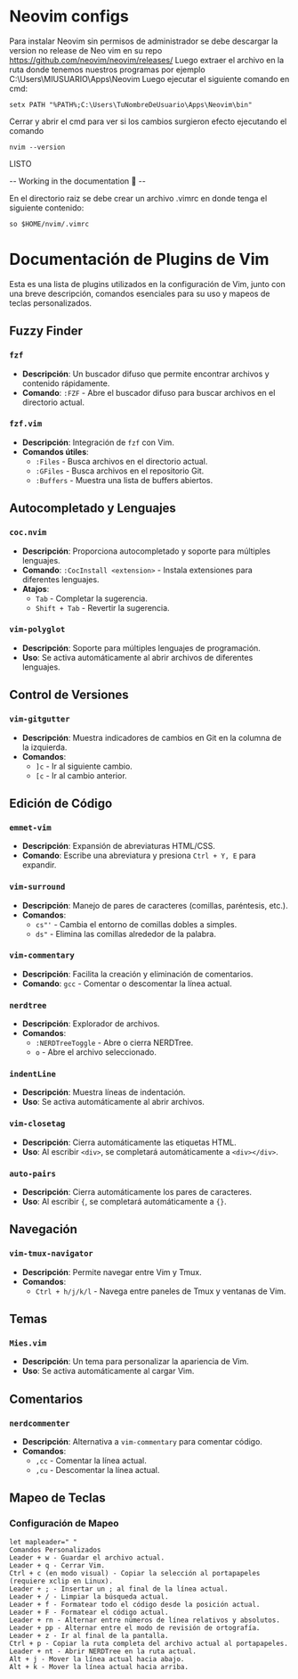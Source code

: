 # Neovim configs

Para instalar Neovim sin permisos de administrador se debe descargar la version no release de Neo vim en su repo https://github.com/neovim/neovim/releases/
Luego extraer el archivo en la ruta donde tenemos nuestros programas por ejemplo C:\Users\MIUSUARIO\Apps\Neovim
Luego ejecutar el siguiente comando en cmd:
```
setx PATH "%PATH%;C:\Users\TuNombreDeUsuario\Apps\Neovim\bin"
```
Cerrar y abrir el cmd para ver si los cambios surgieron efecto ejecutando el comando
```
nvim --version
```
LISTO

-- Working in the documentation 👷 --

En el directorio raiz se debe crear un archivo .vimrc en donde tenga el siguiente contenido:
```
so $HOME/nvim/.vimrc
```
# Documentación de Plugins de Vim

Esta es una lista de plugins utilizados en la configuración de Vim, junto con una breve descripción, comandos esenciales para su uso y mapeos de teclas personalizados.

## Fuzzy Finder

### `fzf`
- **Descripción**: Un buscador difuso que permite encontrar archivos y contenido rápidamente.
- **Comando**: `:FZF` - Abre el buscador difuso para buscar archivos en el directorio actual.

### `fzf.vim`
- **Descripción**: Integración de `fzf` con Vim.
- **Comandos útiles**:
  - `:Files` - Busca archivos en el directorio actual.
  - `:GFiles` - Busca archivos en el repositorio Git.
  - `:Buffers` - Muestra una lista de buffers abiertos.

## Autocompletado y Lenguajes

### `coc.nvim`
- **Descripción**: Proporciona autocompletado y soporte para múltiples lenguajes.
- **Comando**: `:CocInstall <extension>` - Instala extensiones para diferentes lenguajes.
- **Atajos**:
  - `Tab` - Completar la sugerencia.
  - `Shift + Tab` - Revertir la sugerencia.

### `vim-polyglot`
- **Descripción**: Soporte para múltiples lenguajes de programación.
- **Uso**: Se activa automáticamente al abrir archivos de diferentes lenguajes.

## Control de Versiones

### `vim-gitgutter`
- **Descripción**: Muestra indicadores de cambios en Git en la columna de la izquierda.
- **Comandos**:
  - `]c` - Ir al siguiente cambio.
  - `[c` - Ir al cambio anterior.

## Edición de Código

### `emmet-vim`
- **Descripción**: Expansión de abreviaturas HTML/CSS.
- **Comando**: Escribe una abreviatura y presiona `Ctrl + Y, E` para expandir.

### `vim-surround`
- **Descripción**: Manejo de pares de caracteres (comillas, paréntesis, etc.).
- **Comandos**:
  - `cs"'` - Cambia el entorno de comillas dobles a simples.
  - `ds"` - Elimina las comillas alrededor de la palabra.

### `vim-commentary`
- **Descripción**: Facilita la creación y eliminación de comentarios.
- **Comando**: `gcc` - Comentar o descomentar la línea actual.

### `nerdtree`
- **Descripción**: Explorador de archivos.
- **Comandos**:
  - `:NERDTreeToggle` - Abre o cierra NERDTree.
  - `o` - Abre el archivo seleccionado.

### `indentLine`
- **Descripción**: Muestra líneas de indentación.
- **Uso**: Se activa automáticamente al abrir archivos.

### `vim-closetag`
- **Descripción**: Cierra automáticamente las etiquetas HTML.
- **Uso**: Al escribir `<div>`, se completará automáticamente a `<div></div>`.

### `auto-pairs`
- **Descripción**: Cierra automáticamente los pares de caracteres.
- **Uso**: Al escribir `{`, se completará automáticamente a `{}`.

## Navegación

### `vim-tmux-navigator`
- **Descripción**: Permite navegar entre Vim y Tmux.
- **Comandos**:
  - `Ctrl + h/j/k/l` - Navega entre paneles de Tmux y ventanas de Vim.

## Temas

### `Mies.vim`
- **Descripción**: Un tema para personalizar la apariencia de Vim.
- **Uso**: Se activa automáticamente al cargar Vim.

## Comentarios

### `nerdcommenter`
- **Descripción**: Alternativa a `vim-commentary` para comentar código.
- **Comandos**:
  - `,cc` - Comentar la línea actual.
  - `,cu` - Descomentar la línea actual.

## Mapeo de Teclas

### Configuración de Mapeo
```vim
let mapleader=" "
Comandos Personalizados
Leader + w - Guardar el archivo actual.
Leader + q - Cerrar Vim.
Ctrl + c (en modo visual) - Copiar la selección al portapapeles (requiere xclip en Linux).
Leader + ; - Insertar un ; al final de la línea actual.
Leader + / - Limpiar la búsqueda actual.
Leader + f - Formatear todo el código desde la posición actual.
Leader + F - Formatear el código actual.
Leader + rn - Alternar entre números de línea relativos y absolutos.
Leader + pp - Alternar entre el modo de revisión de ortografía.
Leader + z - Ir al final de la pantalla.
Ctrl + p - Copiar la ruta completa del archivo actual al portapapeles.
Leader + nt - Abrir NERDTree en la ruta actual.
Alt + j - Mover la línea actual hacia abajo.
Alt + k - Mover la línea actual hacia arriba.
```
